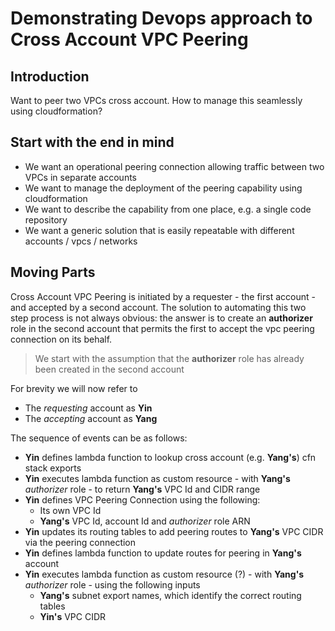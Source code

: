 # Demonstrating Devops approach to Cross Account VPC Peering

## Introduction

Want to peer two VPCs cross account. How to manage this seamlessly using cloudformation?

## Start with the end in mind

* We want an operational peering connection allowing traffic between two VPCs in separate accounts
* We want to manage the deployment of the peering capability using cloudformation
* We want to describe the capability from one place, e.g. a single code repository
* We want a generic solution that is easily repeatable with different accounts / vpcs / networks

## Moving Parts

Cross Account VPC Peering is initiated by a requester - the first account - and accepted by a second account. The solution to automating this two step process is not always obvious: the answer is to create an **authorizer** role in the second account that permits the first to accept the vpc peering connection on its behalf.

> We start with the assumption that the **authorizer** role has already been created in the second account

For brevity we will now refer to
* The _requesting_ account as **Yin**
* The _accepting_ account as **Yang**

The sequence of events can be as follows:

* **Yin** defines lambda function to lookup cross account (e.g. **Yang's**) cfn stack exports
* **Yin** executes lambda function as custom resource - with **Yang's** _authorizer_ role - to return **Yang's** VPC Id and CIDR range
* **Yin** defines VPC Peering Connection using the following:
  * Its own VPC Id
  * **Yang's** VPC Id, account Id and _authorizer_ role ARN
* **Yin** updates its routing tables to add peering routes to **Yang's** VPC CIDR via the peering connection
* **Yin** defines lambda function to update routes for peering in **Yang's** account
* **Yin** executes lambda function as custom resource (?) - with **Yang's** _authorizer_ role - using the following inputs
    * **Yang's** subnet export names, which identify the correct routing tables
    * **Yin's** VPC CIDR

